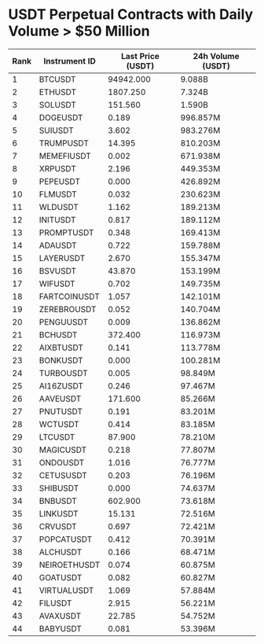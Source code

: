 # USDT Perpetual Contracts with Daily Volume > $50 Million

| Rank | Instrument ID | Last Price (USDT) | 24h Volume (USDT) |
|------|---------------|-------------------|-------------------|
| 1 | BTCUSDT | 94942.000 | 9.088B |
| 2 | ETHUSDT | 1807.250 | 7.324B |
| 3 | SOLUSDT | 151.560 | 1.590B |
| 4 | DOGEUSDT | 0.189 | 996.857M |
| 5 | SUIUSDT | 3.602 | 983.276M |
| 6 | TRUMPUSDT | 14.395 | 810.203M |
| 7 | MEMEFIUSDT | 0.002 | 671.938M |
| 8 | XRPUSDT | 2.196 | 449.353M |
| 9 | PEPEUSDT | 0.000 | 426.892M |
| 10 | FLMUSDT | 0.032 | 230.623M |
| 11 | WLDUSDT | 1.162 | 189.213M |
| 12 | INITUSDT | 0.817 | 189.112M |
| 13 | PROMPTUSDT | 0.348 | 169.413M |
| 14 | ADAUSDT | 0.722 | 159.788M |
| 15 | LAYERUSDT | 2.670 | 155.347M |
| 16 | BSVUSDT | 43.870 | 153.199M |
| 17 | WIFUSDT | 0.702 | 149.735M |
| 18 | FARTCOINUSDT | 1.057 | 142.101M |
| 19 | ZEREBROUSDT | 0.052 | 140.704M |
| 20 | PENGUUSDT | 0.009 | 136.862M |
| 21 | BCHUSDT | 372.400 | 116.973M |
| 22 | AIXBTUSDT | 0.141 | 113.778M |
| 23 | BONKUSDT | 0.000 | 100.281M |
| 24 | TURBOUSDT | 0.005 | 98.849M |
| 25 | AI16ZUSDT | 0.246 | 97.467M |
| 26 | AAVEUSDT | 171.600 | 85.266M |
| 27 | PNUTUSDT | 0.191 | 83.201M |
| 28 | WCTUSDT | 0.414 | 83.185M |
| 29 | LTCUSDT | 87.900 | 78.210M |
| 30 | MAGICUSDT | 0.218 | 77.807M |
| 31 | ONDOUSDT | 1.016 | 76.777M |
| 32 | CETUSUSDT | 0.203 | 76.196M |
| 33 | SHIBUSDT | 0.000 | 74.637M |
| 34 | BNBUSDT | 602.900 | 73.618M |
| 35 | LINKUSDT | 15.131 | 72.516M |
| 36 | CRVUSDT | 0.697 | 72.421M |
| 37 | POPCATUSDT | 0.412 | 70.391M |
| 38 | ALCHUSDT | 0.166 | 68.471M |
| 39 | NEIROETHUSDT | 0.074 | 60.875M |
| 40 | GOATUSDT | 0.082 | 60.827M |
| 41 | VIRTUALUSDT | 1.069 | 57.884M |
| 42 | FILUSDT | 2.915 | 56.221M |
| 43 | AVAXUSDT | 22.785 | 54.752M |
| 44 | BABYUSDT | 0.081 | 53.396M |
